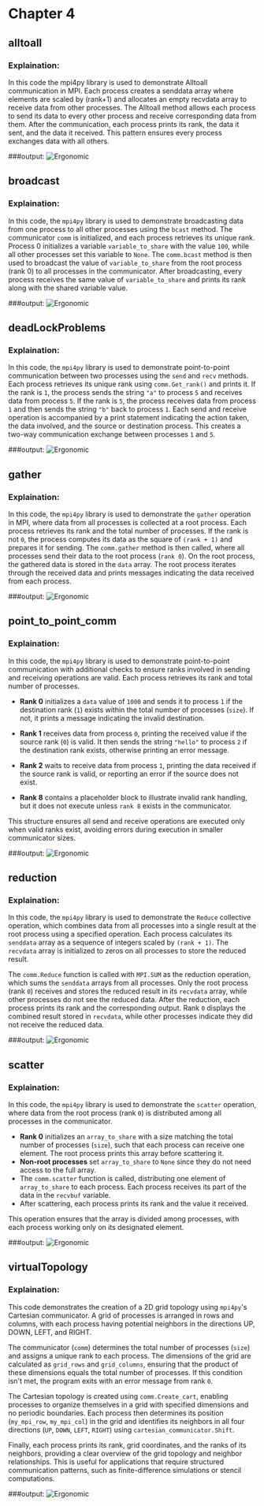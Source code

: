 # Chapter 4

## alltoall
### Explaination:
In this code the mpi4py library is used to demonstrate Alltoall communication in MPI. Each process creates a senddata array where elements are scaled by (rank+1) and allocates an empty recvdata array to receive data from other processes. The Alltoall method allows each process to send its data to every other process and receive corresponding data from them. After the communication, each process prints its rank, the data it sent, and the data it received. This pattern ensures every process exchanges data with all others.

###output:
![Ergonomic](images/alltoall.PNG "iamge")


## broadcast
### Explaination:
In this code, the `mpi4py` library is used to demonstrate broadcasting data from one process to all other processes using the `bcast` method. The communicator `comm` is initialized, and each process retrieves its unique rank. Process 0 initializes a variable `variable_to_share` with the value `100`, while all other processes set this variable to `None`. The `comm.bcast` method is then used to broadcast the value of `variable_to_share` from the root process (rank 0) to all processes in the communicator. After broadcasting, every process receives the same value of `variable_to_share` and prints its rank along with the shared variable value.

###output:
![Ergonomic](images/broadcast.PNG "iamge")


## deadLockProblems
### Explaination:
In this code, the `mpi4py` library is used to demonstrate point-to-point communication between two processes using the `send` and `recv` methods. Each process retrieves its unique rank using `comm.Get_rank()` and prints it. If the rank is `1`, the process sends the string `"a"` to process `5` and receives data from process `5`. If the rank is `5`, the process receives data from process `1` and then sends the string `"b"` back to process `1`. Each send and receive operation is accompanied by a print statement indicating the action taken, the data involved, and the source or destination process. This creates a two-way communication exchange between processes `1` and `5`.

###output:
![Ergonomic](images/deadLockProblems.PNG "iamge")


## gather
### Explaination:
In this code, the `mpi4py` library is used to demonstrate the `gather` operation in MPI, where data from all processes is collected at a root process. Each process retrieves its rank and the total number of processes. If the rank is not `0`, the process computes its data as the square of `(rank + 1)` and prepares it for sending. The `comm.gather` method is then called, where all processes send their data to the root process (`rank 0`). On the root process, the gathered data is stored in the `data` array. The root process iterates through the received data and prints messages indicating the data received from each process.

###output:
![Ergonomic](images/gather.PNG "iamge")


## point_to_point_comm
### Explaination:
In this code, the `mpi4py` library is used to demonstrate point-to-point communication with additional checks to ensure ranks involved in sending and receiving operations are valid. Each process retrieves its rank and total number of processes. 

- **Rank 0** initializes a `data` value of `1000` and sends it to process `1` if the destination rank (`1`) exists within the total number of processes (`size`). If not, it prints a message indicating the invalid destination.

- **Rank 1** receives data from process `0`, printing the received value if the source rank (`0`) is valid. It then sends the string `"hello"` to process `2` if the destination rank exists, otherwise printing an error message.

- **Rank 2** waits to receive data from process `1`, printing the data received if the source rank is valid, or reporting an error if the source does not exist.

- **Rank 8** contains a placeholder block to illustrate invalid rank handling, but it does not execute unless `rank 8` exists in the communicator.

This structure ensures all send and receive operations are executed only when valid ranks exist, avoiding errors during execution in smaller communicator sizes.

###output:
![Ergonomic](images/point_to_point_comm.PNG "iamge")


## reduction
### Explaination:
In this code, the `mpi4py` library is used to demonstrate the `Reduce` collective operation, which combines data from all processes into a single result at the root process using a specified operation. Each process calculates its `senddata` array as a sequence of integers scaled by `(rank + 1)`. The `recvdata` array is initialized to zeros on all processes to store the reduced result. 

The `comm.Reduce` function is called with `MPI.SUM` as the reduction operation, which sums the `senddata` arrays from all processes. Only the root process (rank `0`) receives and stores the reduced result in its `recvdata` array, while other processes do not see the reduced data. After the reduction, each process prints its rank and the corresponding output. Rank `0` displays the combined result stored in `recvdata`, while other processes indicate they did not receive the reduced data.

###output:
![Ergonomic](images/reduction.PNG "iamge")


## scatter
### Explaination:
In this code, the `mpi4py` library is used to demonstrate the `scatter` operation, where data from the root process (rank `0`) is distributed among all processes in the communicator. 

- **Rank 0** initializes an `array_to_share` with a size matching the total number of processes (`size`), such that each process can receive one element. The root process prints this array before scattering it.
- **Non-root processes** set `array_to_share` to `None` since they do not need access to the full array.
- The `comm.scatter` function is called, distributing one element of `array_to_share` to each process. Each process receives its part of the data in the `recvbuf` variable.
- After scattering, each process prints its rank and the value it received.

This operation ensures that the array is divided among processes, with each process working only on its designated element.

###output:
![Ergonomic](images/scatter.PNG "iamge")


## virtualTopology
### Explaination:
This code demonstrates the creation of a 2D grid topology using `mpi4py`'s Cartesian communicator. A grid of processes is arranged in rows and columns, with each process having potential neighbors in the directions UP, DOWN, LEFT, and RIGHT. 

The communicator (`comm`) determines the total number of processes (`size`) and assigns a unique rank to each process. The dimensions of the grid are calculated as `grid_rows` and `grid_columns`, ensuring that the product of these dimensions equals the total number of processes. If this condition isn't met, the program exits with an error message from rank `0`.

The Cartesian topology is created using `comm.Create_cart`, enabling processes to organize themselves in a grid with specified dimensions and no periodic boundaries. Each process then determines its position (`my_mpi_row`, `my_mpi_col`) in the grid and identifies its neighbors in all four directions (`UP`, `DOWN`, `LEFT`, `RIGHT`) using `cartesian_communicator.Shift`.

Finally, each process prints its rank, grid coordinates, and the ranks of its neighbors, providing a clear overview of the grid topology and neighbor relationships. This is useful for applications that require structured communication patterns, such as finite-difference simulations or stencil computations.

###output:
![Ergonomic](images/virtualTopology.PNG "iamge")
